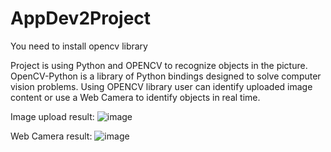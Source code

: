 # AppDev2Project

You need to install opencv library

Project is using Python and OPENCV to recognize objects in the picture. OpenCV-Python is a library of Python bindings designed to solve computer vision problems. Using OPENCV library user can identify uploaded image content or use a Web Camera to identify objects in real time.

Image upload result:
![image](https://user-images.githubusercontent.com/37079019/136691938-607169b4-38c1-402c-9e51-878df31873a8.png)

Web Camera result:
![image](https://user-images.githubusercontent.com/37079019/136691957-daed66e8-396d-4dcd-ba0c-2e1e86e1da07.png)
